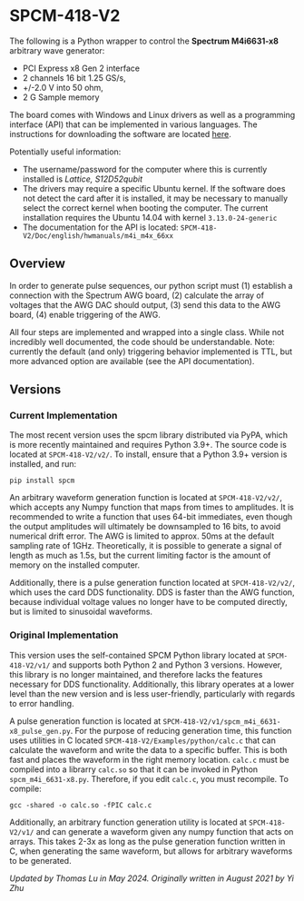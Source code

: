 # SPCM-418-V2

The following is a Python wrapper to control the **Spectrum M4i6631-x8** arbitrary wave generator:
- PCI Express x8 Gen 2 interface
- 2 channels 16 bit 1.25 GS/s,
- +/-2.0 V into 50 ohm,
- 2 G Sample memory

The board comes with Windows and Linux drivers as well as a programming interface (API) that can be implemented in various languages. The instructions for downloading the software are located [here](https://spectrum-instrumentation.com/products/details/M4i6631-x8.php).

Potentially useful information:
- The username/password for the computer where this is currently installed is *Lattice, S12D52qubit*
- The drivers may require a specific Ubuntu kernel. If the software does not detect the card after it is installed, it may be necessary to manually select the correct kernel when booting the computer. The current installation requires the Ubuntu 14.04 with kernel `3.13.0-24-generic`
- The documentation for the API is located: `SPCM-418-V2/Doc/english/hwmanuals/m4i_m4x_66xx`

## Overview
In order to generate pulse sequences, our python script must (1) establish a connection with the Spectrum AWG board, (2) calculate the array of voltages that the AWG DAC should output, (3) send this data to the AWG board, (4) enable triggering of the AWG.

All four steps are implemented and wrapped into a single class. While not incredibly well documented, the code should be understandable. Note: currently the default (and only) triggering behavior implemented is TTL, but more advanced option are available (see the API documentation).

## Versions
### Current Implementation
The most recent version uses the spcm library distributed via PyPA, which is more recently maintained and requires Python 3.9+. The source code is located at `SPCM-418-V2/v2/`. To install, ensure that a Python 3.9+ version is installed, and run:

`pip install spcm`

An arbitrary waveform generation function is located at `SPCM-418-V2/v2/`, which accepts any Numpy function that maps from times to amplitudes. It is recommended to write a function that uses 64-bit immediates, even though the output amplitudes will ultimately be downsampled to 16 bits, to avoid numerical drift error. The AWG is limited to approx. 50ms at the default sampling rate of 1GHz. Theoretically, it is possible to generate a signal of length as much as 1.5s, but the current limiting factor is the amount of memory on the installed computer. 

Additionally, there is a pulse generation function located at `SPCM-418-V2/v2/`, which uses the card DDS functionality. DDS is faster than the AWG function, because individual voltage values no longer have to be computed directly, but is limited to sinusoidal waveforms.
### Original Implementation

This version uses the self-contained SPCM Python library located at `SPCM-418-V2/v1/` and supports both Python 2 and Python 3 versions. However, this library is no longer maintained, and therefore lacks the features necessary for DDS functionality. Additionally, this library operates at a lower level than the new version and is less user-friendly, particularly with regards to error handling.

A pulse generation function is located at `SPCM-418-V2/v1/spcm_m4i_6631-x8_pulse_gen.py`. For the purpose of reducing generation time, this function uses utilities in C located `SPCM-418-V2/Examples/python/calc.c` that can calculate the waveform and write the data to a specific buffer. This is both fast and places the waveform in the right memory location. `calc.c` must be compiled into a librarry `calc.so` so that it can be invoked in Python `spcm_m4i_6631-x8.py`. Therefore, if you edit `calc.c`, you must recompile. To compile:

`gcc -shared -o calc.so -fPIC calc.c`

Additionally, an arbitrary function generation utility is located at `SPCM-418-V2/v1/` and can generate a waveform given any numpy function that acts on arrays. This takes 2-3x as long as the pulse generation function written in C, when generating the same waveform, but allows for arbitrary waveforms to be generated.

*Updated by Thomas Lu in May 2024. Originally written in August 2021 by Yi Zhu*
